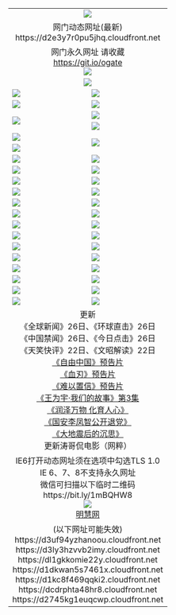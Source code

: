 ﻿<table>
  <tr></tr>
  <tr><td colspan=2 align=center><img src="https://d2e3y7r0pu5jhq.cloudfront.net/Up/oGate.jpg" /></td></tr>
  <tr><td colspan=2 align=center>网门动态网址(最新)
<br>https://d2e3y7r0pu5jhq.cloudfront.net
    </td>
  </tr>
  <tr>
    <td colspan=2 align=center>网门永久网址 请收藏<br/><a href="https://git.io/ogate" target="_blank">https://git.io/ogate</a><br/><a href="https://d2e3y7r0pu5jhq.cloudfront.net/Up/0WMGDL2.png" target="_blank"><img src="https://d2e3y7r0pu5jhq.cloudfront.net/Up/0WMGD2.png"/></a></td>
  </tr>
  <tr>
    <td colspan=2 align=center><a href="https://d2e3y7r0pu5jhq.cloudfront.net/ogUP.aspx?name=0oGate.apk" target="_blank"><img src="https://d2e3y7r0pu5jhq.cloudfront.net/Up/0WMAZ.jpg" /></a></td>
  </tr>
  <tr>
    <td><a href="https://d2e3y7r0pu5jhq.cloudfront.net/ogNice.aspx" target="_blank"><img src="https://d2e3y7r0pu5jhq.cloudfront.net/Up/0WCYY.jpg" /></a></td>
    <td><a href="https://d2e3y7r0pu5jhq.cloudfront.net/onCO.aspx?ob=600%E4%BA%8B%E7%89%A9&op=%E5%A2%9E%E5%88%A0%E6%94%B9&args=WH1~%23%E7%B1%BB%E5%9E%8B6%E6%96%B0%E9%97%BB%7c%23%E7%B1%BB%E5%9E%8B6%E8%AF%84%E8%AE%BA&mode=" target="_blank"><img src="https://d2e3y7r0pu5jhq.cloudfront.net/Up/0WZTT.jpg" /></a></td> 
  </tr>
  <tr>
    <td><a href="https://d2e3y7r0pu5jhq.cloudfront.net/ogDY.aspx" target="_blank"><img src="https://d2e3y7r0pu5jhq.cloudfront.net/Up/0FK.jpg" /></a></td>
    <td><a href="https://d2e3y7r0pu5jhq.cloudfront.net/ogST.aspx" target="_blank"><img src="https://d2e3y7r0pu5jhq.cloudfront.net/Up/0ST.jpg" /></a></td> 
  </tr>
  <tr>
    <td rowspan=2><a href="https://d2e3y7r0pu5jhq.cloudfront.net/ogUP.aspx?name=WJ.mp4&count=480P:1" target="_blank"><img src="https://d2e3y7r0pu5jhq.cloudfront.net/Up/WJ.jpg" /></a></td>
    <td><a href="https://d2e3y7r0pu5jhq.cloudfront.net/ogUP.aspx?name=11DKC.mp4&count=2:4,1:16" target="_blank"><img src="https://d2e3y7r0pu5jhq.cloudfront.net/Up/11DKC.jpg" /></a></td> 
  </tr>
  <tr>
    <td><a href="https://d2e3y7r0pu5jhq.cloudfront.net/ogUP.aspx?name=LRSH.mp4&count=W:13,2:10" target="_blank"><img src="https://d2e3y7r0pu5jhq.cloudfront.net/Up/LRSH.jpg" /></a></td>
  </tr>
  <tr>
    <td><a href="https://d2e3y7r0pu5jhq.cloudfront.net/ogUP.aspx?name=JQR.mp4&count=2" target="_blank"><img src="https://d2e3y7r0pu5jhq.cloudfront.net/Up/JQR.jpg" /></a></td>   
    <td rowspan=2><a href="https://d2e3y7r0pu5jhq.cloudfront.net/ogUP.aspx?name=JP.mp4&count=9" target="_blank"><img src="https://d2e3y7r0pu5jhq.cloudfront.net/Up/JP.jpg" /></td>
  </tr>
  <tr>
    <td><div><a href="https://d2e3y7r0pu5jhq.cloudfront.net/ogUP.aspx?name=LRWS.mp4&count=7B:7,6B:44,5A:10,5B:35,4A:14,4B:19,3A:10,3B:26,2A:16,2B:21,1A:23,1B:29&current=7B:7" target="_blank"><img src="https://d2e3y7r0pu5jhq.cloudfront.net/Up/LRWS.jpg" /></a></td>
  </tr>
  <tr>
    <td><a href="https://d2e3y7r0pu5jhq.cloudfront.net/ogUP.aspx?name=SSZJ.mp4&count=SP:6,480P:8" target="_blank"><img src="https://d2e3y7r0pu5jhq.cloudfront.net/Up/SSZJ.jpg" /></a></td>
    <td><a href="https://d2e3y7r0pu5jhq.cloudfront.net/ogUP.aspx?name=WH.mp4" target="_blank"><img src="https://d2e3y7r0pu5jhq.cloudfront.net/Up/WH.jpg" /></a></td>
  </tr>
  <tr>
    <td><a href="https://d2e3y7r0pu5jhq.cloudfront.net/ogUP.aspx?name=ZY.mp4&count=2015:16" target="_blank"><img src="https://d2e3y7r0pu5jhq.cloudfront.net/Up/ZY.jpg" /></a</td>
    <td><a href="https://d2e3y7r0pu5jhq.cloudfront.net/ogUP.aspx?name=XTFY.mp4&count=B:2,A:24" target="_blank"><img src="https://d2e3y7r0pu5jhq.cloudfront.net/Up/XTFY.jpg" /></a></td>
  </tr>
  <tr>
    <td><a href="https://d2e3y7r0pu5jhq.cloudfront.net/ogUP.aspx?name=1LYF.mp4&count=2" target="_blank"><img src="https://d2e3y7r0pu5jhq.cloudfront.net/Up/1LYF0.jpg" /></a></td>
    <td><a href="https://d2e3y7r0pu5jhq.cloudfront.net/ogUP.aspx?name=1ZGC.mp4&count=6" target="_blank"><img src="https://d2e3y7r0pu5jhq.cloudfront.net/Up/1ZGC0.jpg" /></a></td>
  </tr>
  <tr>
    <td><a href="https://d2e3y7r0pu5jhq.cloudfront.net/ogUP.aspx?name=1ZKM.mp4&count=3&current=3" target="_blank"><img src="https://d2e3y7r0pu5jhq.cloudfront.net/Up/1ZKM0.jpg" /></a></td>  
    <td><a href="https://d2e3y7r0pu5jhq.cloudfront.net/ogUP.aspx?name=1WWY.mp4&count=6&current=6" target="_blank"><img src="https://d2e3y7r0pu5jhq.cloudfront.net/Up/1WWY0.jpg" /></a></td>
  </tr>
  <tr>
    <td><a href="https://d2e3y7r0pu5jhq.cloudfront.net/ogUP.aspx?name=10JGY.mp4&count=3" target="_blank"><img src="https://d2e3y7r0pu5jhq.cloudfront.net/Up/10JGY0.jpg" /></a></td>
    <td><a href="https://d2e3y7r0pu5jhq.cloudfront.net/ogUP.aspx?name=10CYS.mp4&count=2" target="_blank"><img src="https://d2e3y7r0pu5jhq.cloudfront.net/Up/10CYS0.jpg" /></a></td>
  </tr>
  <tr>
    <td><a href="https://d2e3y7r0pu5jhq.cloudfront.net/ogUP.aspx?name=4SQQ.mp4&count=201602:19,201601:21&current=201602:19" target="_blank"><img src="https://d2e3y7r0pu5jhq.cloudfront.net/Up/4SQQ0.jpg"/></a></td>
    <td><a href="https://d2e3y7r0pu5jhq.cloudfront.net/ogUP.aspx?name=4SHQ.mp4&count=201602:24,201601:28&current=201602:24" target="_blank"><img src="https://d2e3y7r0pu5jhq.cloudfront.net/Up/4SHQ0.jpg"/></a></td>
  </tr>
  <tr>
    <td><a href="https://d2e3y7r0pu5jhq.cloudfront.net/ogUP.aspx?name=4SZG.mp4&count=201602:19,201601:23&current=201602:19" target="_blank"><img src="https://d2e3y7r0pu5jhq.cloudfront.net/Up/4SZG0.jpg"/></a></td>
    <td><a href="https://d2e3y7r0pu5jhq.cloudfront.net/ogUP.aspx?name=4SDJ.mp4&count=201602A:22,201602B:6,201601A:48,201601B:6&current=201602A:22" target="_blank"><img src="https://d2e3y7r0pu5jhq.cloudfront.net/Up/4SDJ0.jpg"/></a></td>
  </tr>
  <tr>
    <td><a href="https://d2e3y7r0pu5jhq.cloudfront.net/ogUP.aspx?name=4CTX.mp4&count=201602:3,201601:4&current=201602:3" target="_blank"><img src="https://d2e3y7r0pu5jhq.cloudfront.net/Up/4CTX0.jpg"/></a></td>
    <td><a href="https://d2e3y7r0pu5jhq.cloudfront.net/ogUP.aspx?name=4CWZ.mp4&count=201602:3,201601:4&current=201602:3" target="_blank"><img src="https://d2e3y7r0pu5jhq.cloudfront.net/Up/4CWZ0.jpg"/></a></td>
  </tr>
  <tr>
    <td><a href="https://d2e3y7r0pu5jhq.cloudfront.net/onUP.aspx?name=https://dwsfx5awq5vcc.cloudfront.net/" target="_blank"><img src="https://d2e3y7r0pu5jhq.cloudfront.net/Up/0DTW.jpg"/></a></td>
    <td><a href="https://d2e3y7r0pu5jhq.cloudfront.net/onUP.aspx?name=https://d240ns8up8earz.cloudfront.net/acenter/" target="_blank"><img src="https://d2e3y7r0pu5jhq.cloudfront.net/Up/0TDW.jpg" /></a></td>
  </tr>
  <tr>
    <td><a href="https://d2e3y7r0pu5jhq.cloudfront.net/onUP.aspx?name=https://d4508d6vomz2p.cloudfront.net/gb/nsc413.htm" target="_blank"><img src="https://d2e3y7r0pu5jhq.cloudfront.net/Up/0DJY.jpg" /></a></td>
    <td><a href="https://d2e3y7r0pu5jhq.cloudfront.net/onUP.aspx?name=https://d3bxwq7vzudb5l.cloudfront.net/xtr/gb/prog204.html" target="_blank"><img src="https://d2e3y7r0pu5jhq.cloudfront.net/Up/0XTR.jpg" /></a></td>
  </tr>
  <tr>
    <td><a href="https://d2e3y7r0pu5jhq.cloudfront.net/onUP.aspx?name=https://d3aj00iefsmfgc.cloudfront.net/" target="_blank"><img src="https://d2e3y7r0pu5jhq.cloudfront.net/Up/0MHW.jpg" /></a></td>
    <td><a href="https://d2e3y7r0pu5jhq.cloudfront.net/onUP.aspx?name=https://d1lcj91uv80klr.cloudfront.net/" target="_blank"><img src="https://d2e3y7r0pu5jhq.cloudfront.net/Up/0ZJW.jpg" /></a></td>
  </tr>
  <tr>
    <td><a href="https://d2e3y7r0pu5jhq.cloudfront.net/ogUP.aspx?name=0FG.zip" target="_blank"><img src="https://d2e3y7r0pu5jhq.cloudfront.net/Up/0FG.jpg" /></a></td>
    <td><a href="https://d2e3y7r0pu5jhq.cloudfront.net/ogUP.aspx?name=0FGA.apk" target="_blank"><img src="https://d2e3y7r0pu5jhq.cloudfront.net/Up/0FGA.jpg" /></a></td>
  </tr>
  <tr>
    <td><a href="https://d2e3y7r0pu5jhq.cloudfront.net/ogUP.aspx?name=0U.zip" target="_blank"><img src="https://d2e3y7r0pu5jhq.cloudfront.net/Up/0U.jpg" /></a></td>
    <td><a href="https://d2e3y7r0pu5jhq.cloudfront.net/ogUP.aspx?name=0UA.apk" target="_blank"><img src="https://d2e3y7r0pu5jhq.cloudfront.net/Up/0UA.jpg" /></a></td>
  </tr>
  <tr>
    <td><a href="https://d2e3y7r0pu5jhq.cloudfront.net/ogUP.aspx?name=0iPPOTV.zip" target="_blank"><img src="https://d2e3y7r0pu5jhq.cloudfront.net/Up/0iPPOTV.jpg" /></a></td>
    <td><a href="https://d2e3y7r0pu5jhq.cloudfront.net/ogUP.aspx?name=0iNTD.apk" target="_blank"><img src="https://d2e3y7r0pu5jhq.cloudfront.net/Up/0iNTD.jpg" /></a></td>
  </tr>
  <tr>
    <td colspan=2 align=center>更新<br>
      《全球新闻》26日、《环球直击》26日<br>
      《中国禁闻》26日、《今日点击》26日<br>
      《天笑快评》22日、《文昭解读》22日<br>
      <a href="https://d2e3y7r0pu5jhq.cloudfront.net/ogUP.aspx?name=11ZYZG0.mp4" target="_blank">《自由中国》预告片</a><br>
      <a href="https://d2e3y7r0pu5jhq.cloudfront.net/ogUP.aspx?name=11XR.mp4" target="_blank">《血刃》预告片</a><br>
      <a href="https://d2e3y7r0pu5jhq.cloudfront.net/ogUP.aspx?name=11NYZX.mp4&count=2" target="_blank">《难以置信》预告片</a><br>
      <a href="https://d2e3y7r0pu5jhq.cloudfront.net/ogUP.aspx?name=1WWY.mp4&count=6&current=6" target="_blank">《王为宇·我们的故事》第3集</a><br>
      <a href="https://d2e3y7r0pu5jhq.cloudfront.net/ogUP.aspx?name=LZWW.mp4" target="_blank">《润泽万物 化育人心》</a><br>
      <a href="https://d2e3y7r0pu5jhq.cloudfront.net/ogUP.aspx?name=4LFZ.mp4" target="_blank">《国安李凤智公开退党》</a><br>
      <a href="https://d2e3y7r0pu5jhq.cloudfront.net/ogUP.aspx?name=4DDZHDCS.mp4" target="_blank">《大地震后的沉思》</a><br>
      更新涛哥侃电影（网粹）<br>      
    </td>
  </tr>
  <tr>
    <td colspan=2 align=center>IE6打开动态网址须在选项中勾选TLS 1.0<br/>IE 6、7、8不支持永久网址<br/>
      微信可扫描以下临时二维码<br/>https://bit.ly/1mBQHW8<br/><a href="https://d2e3y7r0pu5jhq.cloudfront.net/Up/0WMGDL3.png" target="_blank"><img src="https://d2e3y7r0pu5jhq.cloudfront.net/Up/0WMGD3.png"/></a><br>
      <a href="https://d2e3y7r0pu5jhq.cloudfront.net/onUP.aspx?name=https://www.minghui.org/" target="_blank">明慧网</a></td>
  </tr>
  <tr>
    <td colspan=2 align=center>(以下网址可能失效)
<br>https://d3uf94yzhanoou.cloudfront.net
<br>https://d3ly3hzvvb2imy.cloudfront.net
<br>https://dl1gkkomie22y.cloudfront.net
<br>https://d1dkwan5s7461x.cloudfront.net
<br>https://d1kc8f469qqki2.cloudfront.net
<br>https://dcdrphta48hr8.cloudfront.net
<br>https://d2745kg1euqcwp.cloudfront.net
    </td>
  </tr>
</table>
